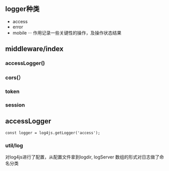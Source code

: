 ## logger种类
* access
* error
* mobile
···
作用记录一些关键性的操作，及操作状态结果

## middleware/index
### accessLogger()
### cors(）
### token
### session

## accessLogger
	const logger = log4js.getLogger('access');
### util/log
对log4js进行了配置，从配置文件拿到logdir, logServer
数组的形式对日志做了命名分类
